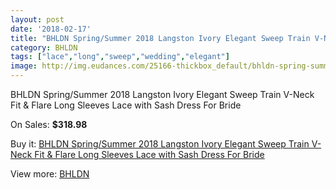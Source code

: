 ```yaml
---
layout: post
date: '2018-02-17'
title: "BHLDN Spring/Summer 2018 Langston Ivory Elegant Sweep Train V-Neck Fit & Flare Long Sleeves Lace with Sash Dress For Bride"
category: BHLDN
tags: ["lace","long","sweep","wedding","elegant"]
image: http://img.eudances.com/25166-thickbox_default/bhldn-spring-summer-2018-langston-ivory-elegant-sweep-train-v-neck-fit-flare-long-sleeves-lace-with-sash-dress-for-bride.jpg
---
```

BHLDN Spring/Summer 2018 Langston Ivory Elegant Sweep Train V-Neck Fit & Flare Long Sleeves Lace with Sash Dress For Bride

On Sales: **$318.98**
<a href="https://www.eudances.com/en/bhldn/8335-bhldn-spring-summer-2018-langston-ivory-elegant-sweep-train-v-neck-fit-flare-long-sleeves-lace-with-sash-dress-for-bride.html"><amp-img layout="responsive" width="600" height="600" src="//img.eudances.com/25166-thickbox_default/bhldn-spring-summer-2018-langston-ivory-elegant-sweep-train-v-neck-fit-flare-long-sleeves-lace-with-sash-dress-for-bride.jpg" alt="BHLDN Spring/Summer 2018 Langston Ivory Elegant Sweep Train V-Neck Fit & Flare Long Sleeves Lace with Sash Dress For Bride 0" /></a>
<a href="https://www.eudances.com/en/bhldn/8335-bhldn-spring-summer-2018-langston-ivory-elegant-sweep-train-v-neck-fit-flare-long-sleeves-lace-with-sash-dress-for-bride.html"><amp-img layout="responsive" width="600" height="600" src="//img.eudances.com/25170-thickbox_default/bhldn-spring-summer-2018-langston-ivory-elegant-sweep-train-v-neck-fit-flare-long-sleeves-lace-with-sash-dress-for-bride.jpg" alt="BHLDN Spring/Summer 2018 Langston Ivory Elegant Sweep Train V-Neck Fit & Flare Long Sleeves Lace with Sash Dress For Bride 1" /></a>
<a href="https://www.eudances.com/en/bhldn/8335-bhldn-spring-summer-2018-langston-ivory-elegant-sweep-train-v-neck-fit-flare-long-sleeves-lace-with-sash-dress-for-bride.html"><amp-img layout="responsive" width="600" height="600" src="//img.eudances.com/25169-thickbox_default/bhldn-spring-summer-2018-langston-ivory-elegant-sweep-train-v-neck-fit-flare-long-sleeves-lace-with-sash-dress-for-bride.jpg" alt="BHLDN Spring/Summer 2018 Langston Ivory Elegant Sweep Train V-Neck Fit & Flare Long Sleeves Lace with Sash Dress For Bride 2" /></a>
<a href="https://www.eudances.com/en/bhldn/8335-bhldn-spring-summer-2018-langston-ivory-elegant-sweep-train-v-neck-fit-flare-long-sleeves-lace-with-sash-dress-for-bride.html"><amp-img layout="responsive" width="600" height="600" src="//img.eudances.com/25168-thickbox_default/bhldn-spring-summer-2018-langston-ivory-elegant-sweep-train-v-neck-fit-flare-long-sleeves-lace-with-sash-dress-for-bride.jpg" alt="BHLDN Spring/Summer 2018 Langston Ivory Elegant Sweep Train V-Neck Fit & Flare Long Sleeves Lace with Sash Dress For Bride 3" /></a>
<a href="https://www.eudances.com/en/bhldn/8335-bhldn-spring-summer-2018-langston-ivory-elegant-sweep-train-v-neck-fit-flare-long-sleeves-lace-with-sash-dress-for-bride.html"><amp-img layout="responsive" width="600" height="600" src="//img.eudances.com/25167-thickbox_default/bhldn-spring-summer-2018-langston-ivory-elegant-sweep-train-v-neck-fit-flare-long-sleeves-lace-with-sash-dress-for-bride.jpg" alt="BHLDN Spring/Summer 2018 Langston Ivory Elegant Sweep Train V-Neck Fit & Flare Long Sleeves Lace with Sash Dress For Bride 4" /></a>

Buy it: [BHLDN Spring/Summer 2018 Langston Ivory Elegant Sweep Train V-Neck Fit & Flare Long Sleeves Lace with Sash Dress For Bride](https://www.eudances.com/en/bhldn/8335-bhldn-spring-summer-2018-langston-ivory-elegant-sweep-train-v-neck-fit-flare-long-sleeves-lace-with-sash-dress-for-bride.html "BHLDN Spring/Summer 2018 Langston Ivory Elegant Sweep Train V-Neck Fit & Flare Long Sleeves Lace with Sash Dress For Bride")

View more: [BHLDN](https://www.eudances.com/en/124-bhldn "BHLDN")
